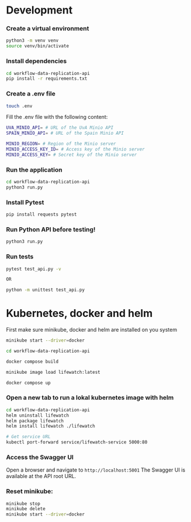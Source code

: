 # Development

### Create a virtual environment
```bash
python3 -m venv venv
source venv/bin/activate
```

### Install dependencies
```bash
cd workflow-data-replication-api
pip install -r requirements.txt
```
### Create a .env file
```bash
touch .env
```

Fill the .env file with the following content:
```bash
UVA_MINIO_API= # URL of the UvA Minio API
SPAIN_MINIO_API= # URL of the Spain Minio API

MINIO_REGION= # Region of the Minio server
MINIO_ACCESS_KEY_ID= # Access key of the Minio server
MINIO_ACCESS_KEY= # Secret key of the Minio server
```

### Run the application
```bash
cd workflow-data-replication-api
python3 run.py
```

### Install Pytest
```bash
pip install requests pytest
```

### Run Python API before testing!
```bash
python3 run.py
```

### Run tests
```bash
pytest test_api.py -v

OR

python -m unittest test_api.py
```

# Kubernetes, docker and helm
First make sure minikube, docker and helm are installed on you system

```bash
minikube start --driver=docker

cd workflow-data-replication-api

docker compose build 

minikube image load lifewatch:latest

docker compose up
```

### Open a new tab to run a lokal kubernetes image with helm

```bash
cd workflow-data-replication-api
helm uninstall lifewatch
helm package lifewatch
helm install lifewatch ./lifewatch

# Get service URL
kubectl port-forward service/lifewatch-service 5000:80
```

### Access the Swagger UI
Open a browser and navigate to `http://localhost:5001`
The Swagger UI is available at the API root URL.

### Reset minikube:
```bash
minikube stop                       
minikube delete
minikube start --driver=docker
```